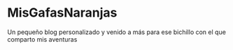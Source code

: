 # MisGafasNaranjas
Un pequeño blog personalizado y venido a más para ese bichillo con el que comparto mis aventuras
